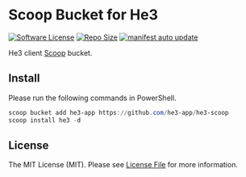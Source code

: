 # Scoop Bucket for He3

[![Software License][ico-license]](LICENSE.md)
[![Repo Size][ico-github-repo-size]][link-github-repo-size]
[![manifest auto update][manifest-auto-update-badge]][manifest-auto-update-workflow]

He3 client [Scoop][link-scoop] bucket.

## Install

Please run the following commands in PowerShell.

```powershell
scoop bucket add he3-app https://github.com/he3-app/he3-scoop
scoop install he3 -d
```

## License

The MIT License (MIT). Please see [License File](LICENSE.md) for more information.

[ico-license]: https://img.shields.io/badge/license-MIT-brightgreen.svg?style=flat-square
[ico-github-repo-size]: https://img.shields.io/github/repo-size/h8r-dev/he3-scoop?style=flat-square
[link-github-repo-size]: https://github.com/h8r-dev/he3-scoop/tree/main
[link-scoop]: https://scoop.sh
[manifest-auto-update-badge]: https://github.com/bobo2334/he3-scoop/actions/workflows/excavator.yml/badge.svg
[manifest-auto-update-workflow]: https://github.com/bobo2334/he3-scoop/actions/workflows/excavator.yml
